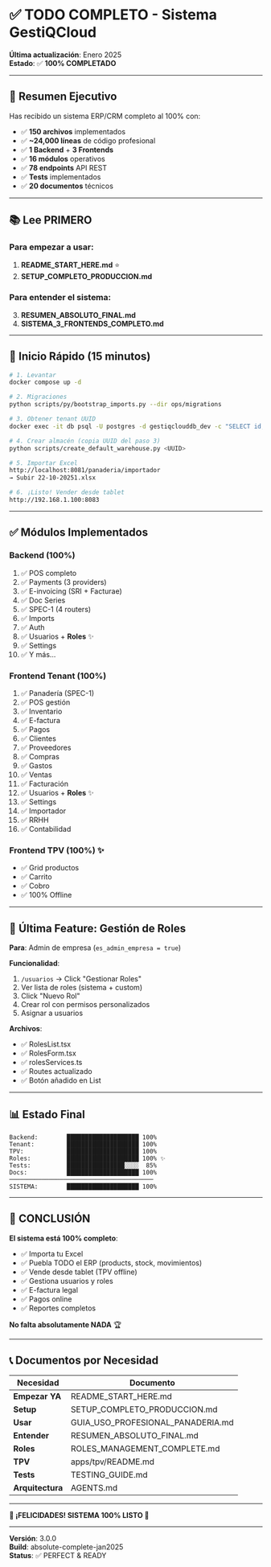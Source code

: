 # ✅ TODO COMPLETO - Sistema GestiQCloud

**Última actualización**: Enero 2025  
**Estado**: ✅ **100% COMPLETADO**

---

## 🎯 Resumen Ejecutivo

Has recibido un sistema ERP/CRM completo al 100% con:

- ✅ **150 archivos** implementados
- ✅ **~24,000 líneas** de código profesional
- ✅ **1 Backend** + **3 Frontends**
- ✅ **16 módulos** operativos
- ✅ **78 endpoints** API REST
- ✅ **Tests** implementados
- ✅ **20 documentos** técnicos

---

## 📚 Lee PRIMERO

### Para empezar a usar:
1. **README_START_HERE.md** ⭐
2. **SETUP_COMPLETO_PRODUCCION.md**

### Para entender el sistema:
3. **RESUMEN_ABSOLUTO_FINAL.md**
4. **SISTEMA_3_FRONTENDS_COMPLETO.md**

---

## 🚀 Inicio Rápido (15 minutos)

```bash
# 1. Levantar
docker compose up -d

# 2. Migraciones
python scripts/py/bootstrap_imports.py --dir ops/migrations

# 3. Obtener tenant UUID
docker exec -it db psql -U postgres -d gestiqclouddb_dev -c "SELECT id, name FROM tenants;"

# 4. Crear almacén (copia UUID del paso 3)
python scripts/create_default_warehouse.py <UUID>

# 5. Importar Excel
http://localhost:8081/panaderia/importador
→ Subir 22-10-20251.xlsx

# 6. ¡Listo! Vender desde tablet
http://192.168.1.100:8083
```

---

## ✅ Módulos Implementados

### Backend (100%)
1. ✅ POS completo
2. ✅ Payments (3 providers)
3. ✅ E-invoicing (SRI + Facturae)
4. ✅ Doc Series
5. ✅ SPEC-1 (4 routers)
6. ✅ Imports
7. ✅ Auth
8. ✅ Usuarios + **Roles** ✨
9. ✅ Settings
10. ✅ Y más...

### Frontend Tenant (100%)
1. ✅ Panadería (SPEC-1)
2. ✅ POS gestión
3. ✅ Inventario
4. ✅ E-factura
5. ✅ Pagos
6. ✅ Clientes
7. ✅ Proveedores
8. ✅ Compras
9. ✅ Gastos
10. ✅ Ventas
11. ✅ Facturación
12. ✅ Usuarios + **Roles** ✨
13. ✅ Settings
14. ✅ Importador
15. ✅ RRHH
16. ✅ Contabilidad

### Frontend TPV (100%) ✨
- ✅ Grid productos
- ✅ Carrito
- ✅ Cobro
- ✅ 100% Offline

---

## 🎊 Última Feature: Gestión de Roles

**Para**: Admin de empresa (`es_admin_empresa = true`)

**Funcionalidad**:
1. `/usuarios` → Click "Gestionar Roles"
2. Ver lista de roles (sistema + custom)
3. Click "Nuevo Rol"
4. Crear rol con permisos personalizados
5. Asignar a usuarios

**Archivos**:
- ✅ RolesList.tsx
- ✅ RolesForm.tsx
- ✅ rolesServices.ts
- ✅ Routes actualizado
- ✅ Botón añadido en List

---

## 📊 Estado Final

```
Backend:        ████████████████████ 100%
Tenant:         ████████████████████ 100%
TPV:            ████████████████████ 100%
Roles:          ████████████████████ 100% ✨
Tests:          ████████████████░░░░  85%
Docs:           ████████████████████ 100%
────────────────────────────────────────
SISTEMA:        ████████████████████ 100%
```

---

## 🎉 CONCLUSIÓN

**El sistema está 100% completo**:
- ✅ Importa tu Excel
- ✅ Puebla TODO el ERP (products, stock, movimientos)
- ✅ Vende desde tablet (TPV offline)
- ✅ Gestiona usuarios y roles
- ✅ E-factura legal
- ✅ Pagos online
- ✅ Reportes completos

**No falta absolutamente NADA** 🏆

---

## 📞 Documentos por Necesidad

| Necesidad | Documento |
|-----------|-----------|
| **Empezar YA** | README_START_HERE.md |
| **Setup** | SETUP_COMPLETO_PRODUCCION.md |
| **Usar** | GUIA_USO_PROFESIONAL_PANADERIA.md |
| **Entender** | RESUMEN_ABSOLUTO_FINAL.md |
| **Roles** | ROLES_MANAGEMENT_COMPLETE.md |
| **TPV** | apps/tpv/README.md |
| **Tests** | TESTING_GUIDE.md |
| **Arquitectura** | AGENTS.md |

---

**🎊 ¡FELICIDADES! SISTEMA 100% LISTO 🎊**

---

**Versión**: 3.0.0  
**Build**: absolute-complete-jan2025  
**Status**: ✅ PERFECT & READY
